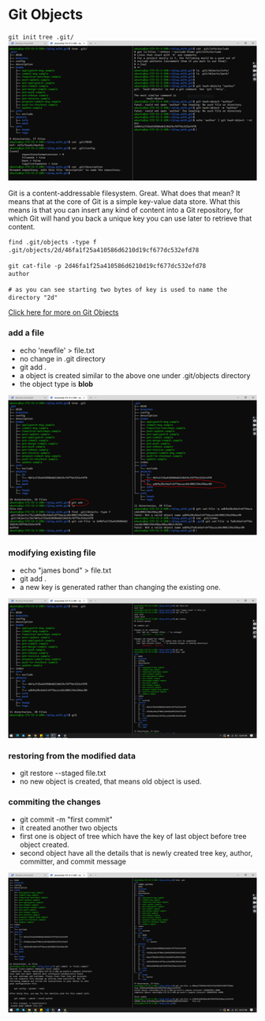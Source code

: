 # Git Objects

`git init`
`tree .git/`
![initialize git repo](git_structure.PNG)

Git is a content-addressable filesystem. Great. What does that mean? It means that at the core of Git is a simple key-value data store. What this means is that you can insert any kind of content into a Git repository, for which Git will hand you back a unique key you can use later to retrieve that content.

```
find .git/objects -type f
.git/objects/2d/46fa1f25a410586d6210d19cf677dc532efd78

git cat-file -p 2d46fa1f25a410586d6210d19cf677dc532efd78
author

# as you can see starting two bytes of key is used to name the directory "2d"
```

[Click here for more on Git Objects](https://git-scm.com/book/en/v2/Git-Internals-Git-Objects)

### add a file

- echo 'newfile' > file.txt
- no change in .git directory
- git add .
- a object is created similar to the above one under .git/objects directory
- the object type is **blob**

![adding a file](git_add_object.PNG)

### modifying existing file

- echo "james bond" > file.txt
- git add .
- a new key is generated rather than changing the existing one.

![modifying existing file](git_modify.PNG)

### restoring from the modified data

- git restore --staged file.txt
- no new object is created, that means old object is used.

### commiting the changes

- git commit -m "first commit"
- it created another two objects
- first one is object of tree which have the key of last object before tree object created.
- second object have all the details that is newly created tree key, author, committer, and commit message

![new commit](git_commit.PNG)
